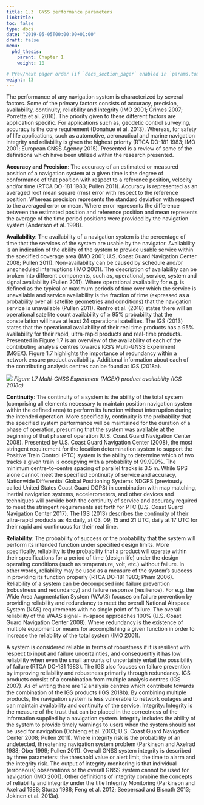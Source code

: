 ```yaml
---
title: 1.3	GNSS performance parameters
linktitle:
toc: false
type: docs
date: "2019-05-05T00:00:00+01:00"
draft: false
menu:
  phd_thesis:
    parent: Chapter 1
    weight: 10

# Prev/next pager order (if `docs_section_pager` enabled in `params.toml`)
weight: 13
--- 
```


The performance of any navigation system is characterized by several factors. Some of the primary factors consists of accuracy, precision, availability, continuity, reliability and integrity (IMO 2001; Grimes 2007; Porretta et al. 2016). The priority given to these different factors are application specific. For applications such as, geodetic control surveying, accuracy is the core requirement (Donahue et al. 2013). Whereas, for safety of life applications, such as automotive, aeronautical and marine navigation integrity and reliability is given the highest priority (RTCA DO-181 1983; IMO 2001; European GNSS Agency 2015). Presented is a review of some of the definitions which have been utilized within the research presented.

__Accuracy and Precision__: The accuracy of an estimated or measured position of a navigation system at a given time is the degree of conformance of that position with respect to a reference position, velocity and/or time (RTCA DO-181 1983; Pullen 2011). Accuracy is represented as an averaged root mean square (rms) error with respect to the reference position. Whereas precision represents the standard deviation with respect to the averaged error or mean. Where error represents the difference between the estimated position and reference position and mean represents the average of the time period positions were provided by the navigation system (Anderson et al. 1998).

__Availability__: The availability of a navigation system is the percentage of time that the services of the system are usable by the navigator. Availability is an indication of the ability of the system to provide usable service within the specified coverage area (IMO 2001; U.S. Coast Guard Navigation Center 2008; Pullen 2011). Non-availability can be caused by schedule and/or unscheduled interruptions (IMO 2001). The description of availability can be broken into different components, such as, operational, service, system and signal availability (Pullen 2011). Where operational availability for e.g. is defined as the typical or maximum periods of time over which the service is unavailable and service availability is the fraction of time (expressed as a probability over all satellite geometries and conditions) that the navigation service is unavailable (Pullen 2011). Renfro et al. (2018) states there will an operational satellite count availability of ≥ 95% probability that the constellation will have at least 24 operational satellites. The IGS (2013) states that the operational availability of their real time products has a 95% availability for their rapid, ultra-rapid products and real-time products. Presented in Figure 1.7 is an overview of the availability of each of the contributing analysis centres towards IGS’s Multi-GNSS Experiment (MGEX). Figure 1.7 highlights the importance of redundancy within a network ensure product availability.  Additional information about each of the contributing analysis centres can be found at IGS (2018a).
 
![](/ch1/fig1_7.png)
*Figure 1.7 Multi-GNSS Experiment (MGEX) product availability (IGS 2018a)*

__Continuity__: The continuity of a system is the ability of the total system (comprising all elements necessary to maintain position navigation system within the defined area) to perform its function without interruption during the intended operation. More specifically, continuity is the probability that the specified system performance will be maintained for the duration of a phase of operation, presuming that the system was available at the beginning of that phase of operation (U.S. Coast Guard Navigation Center 2008). Presented by U.S. Coast Guard Navigation Center (2008), the most stringent requirement for the location determination system to support the Positive Train Control (PTC) system is the ability to determine which of two tracks a given train is occupying with a probability of 99.999%. The minimum centre-to-centre spacing of parallel tracks is 3.5 m. While GPS alone cannot meet the specified continuity of service and accuracy, Nationwide Differential Global Positioning Systems NDGPS (previously called United States Coast Guard DGPS) in combination with map matching, inertial navigation systems, accelerometers, and other devices and techniques will provide both the continuity of service and accuracy required to meet the stringent requirements set forth for PTC (U.S. Coast Guard Navigation Center 2017). The IGS (2013) describes the continuity of their ultra-rapid products as 4x daily, at 03, 09, 15 and 21 UTC, daily at 17 UTC for their rapid and continuous for their real time. 

__Reliability__: The probability of success or the probability that the system will perform its intended function under specified design limits. More specifically, reliability is the probability that a product will operate within their specifications for a period of time (design life) under the design operating conditions (such as temperature, volt, etc.) without failure. In other words, reliability may be used as a measure of the system’s success in providing its function properly (RTCA DO-181 1983; Pham 2006). Reliability of a system can be decomposed into failure prevention (robustness and redundancy) and failure response (resilience). For e.g. the Wide Area Augmentation System (WAAS) focuses on failure prevention by providing reliability and redundancy to meet the overall National Airspace System (NAS) requirements with no single point of failure. The overall reliability of the WAAS signal- in-space approaches 100% (U.S. Coast Guard Navigation Center 2008). Where redundancy is the existence of multiple equipment or means for accomplishing a given function in order to increase the reliability of the total system (IMO 2001).

A system is considered reliable in terms of robustness if it is resilient with respect to input and failure uncertainties, and consequently it has low reliability when even the small amounts of uncertainty entail the possibility of failure (RTCA DO-181 1983). The IGS also focuses on failure prevention by improving reliability and robustness primarily through redundancy. IGS products consist of a combination from multiple analysis centres (IGS 2007). As of writing there are 12 analysis centres which contribute towards the combination of the IGS products (IGS 2018b). By combining multiple products, the navigation system is less vulnerable to network outages and can maintain availability and continuity of the service. 
Integrity: Integrity is the measure of the trust that can be placed in the correctness of the information supplied by a navigation system. Integrity includes the ability of the system to provide timely warnings to users when the system should not be used for navigation (Ochieng et al. 2003; U.S. Coast Guard Navigation Center 2008; Pullen 2011). Where integrity risk is the probability of an undetected, threatening navigation system problem (Parkinson and Axelrad 1988; Ober 1999; Pullen 2011). Overall GNSS system integrity is described by three parameters: the threshold value or alert limit, the time to alarm and the integrity risk. The output of integrity monitoring is that individual (erroneous) observations or the overall GNSS system cannot be used for navigation (IMO 2001). Other definitions of integrity combine the concepts of reliability and integrity under the title Integrity Monitoring (Parkinson and Axelrad 1988; Sturza 1988; Feng et al. 2012; Seepersad and Bisnath 2013; Jokinen et al. 2013a). 



